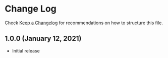 # Change Log
Check [Keep a Changelog](http://keepachangelog.com/) for recommendations on how to structure this file.

## 1.0.0 (January 12, 2021)
- Initial release
